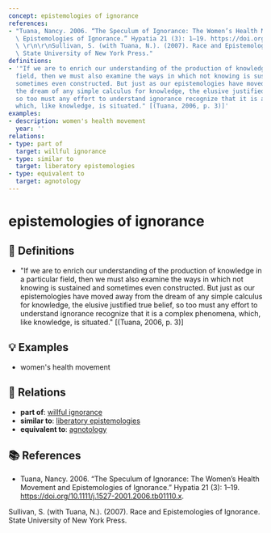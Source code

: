 ```yaml
---
concept: epistemologies of ignorance
references:
- "Tuana, Nancy. 2006. “The Speculum of Ignorance: The Women’s Health Movement and\
  \ Epistemologies of Ignorance.” Hypatia 21 (3): 1–19. https://doi.org/10.1111/j.1527-2001.2006.tb01110.x.\
  \ \r\n\r\nSullivan, S. (with Tuana, N.). (2007). Race and Epistemologies of Ignorance.\
  \ State University of New York Press."
definitions:
- '"If we are to enrich our understanding of the production of knowledge in a particular
  field, then we must also examine the ways in which not knowing is sustained and
  sometimes even constructed. But just as our epistemologies have moved away from
  the dream of any simple calculus for knowledge, the elusive justified true belief,
  so too must any effort to understand ignorance recognize that it is a complex phenomena,
  which, like knowledge, is situated." [(Tuana, 2006, p. 3)]'
examples:
- description: women's health movement
  year: ''
relations:
- type: part of
  target: willful ignorance
- type: similar to
  target: liberatory epistemologies
- type: equivalent to
  target: agnotology
---
```


# epistemologies of ignorance

## 📖 Definitions

- "If we are to enrich our understanding of the production of knowledge in a particular field, then we must also examine the ways in which not knowing is sustained and sometimes even constructed. But just as our epistemologies have moved away from the dream of any simple calculus for knowledge, the elusive justified true belief, so too must any effort to understand ignorance recognize that it is a complex phenomena, which, like knowledge, is situated." [(Tuana, 2006, p. 3)]

## 💡 Examples

- women's health movement

## 🔗 Relations

- **part of**: [willful ignorance](./willful-ignorance.md)
- **similar to**: [liberatory epistemologies](./liberatory-epistemologies.md)
- **equivalent to**: [agnotology](./agnotology.md)

## 📚 References

- Tuana, Nancy. 2006. “The Speculum of Ignorance: The Women’s Health Movement and Epistemologies of Ignorance.” Hypatia 21 (3): 1–19. https://doi.org/10.1111/j.1527-2001.2006.tb01110.x. 

Sullivan, S. (with Tuana, N.). (2007). Race and Epistemologies of Ignorance. State University of New York Press.
